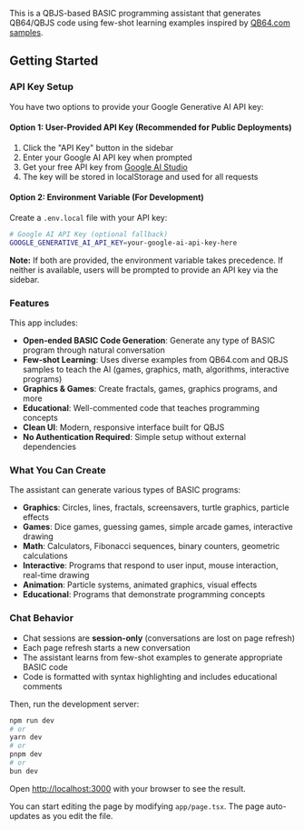 This is a QBJS-based BASIC programming assistant that generates QB64/QBJS code using few-shot learning examples inspired by [QB64.com samples](https://qb64.com/samples/qbjs.html).

## Getting Started

### API Key Setup

You have two options to provide your Google Generative AI API key:

#### Option 1: User-Provided API Key (Recommended for Public Deployments)

1. Click the "API Key" button in the sidebar
2. Enter your Google AI API key when prompted
3. Get your free API key from [Google AI Studio](https://aistudio.google.com/app/api-keys)
4. The key will be stored in localStorage and used for all requests

#### Option 2: Environment Variable (For Development)

Create a `.env.local` file with your API key:

```bash
# Google AI API Key (optional fallback)
GOOGLE_GENERATIVE_AI_API_KEY=your-google-ai-api-key-here
```

**Note:** If both are provided, the environment variable takes precedence. If neither is available, users will be prompted to provide an API key via the sidebar.

### Features

This app includes:

- **Open-ended BASIC Code Generation**: Generate any type of BASIC program through natural conversation
- **Few-shot Learning**: Uses diverse examples from QB64.com and QBJS samples to teach the AI (games, graphics, math, algorithms, interactive programs)
- **Graphics & Games**: Create fractals, games, graphics programs, and more
- **Educational**: Well-commented code that teaches programming concepts
- **Clean UI**: Modern, responsive interface built for QBJS
- **No Authentication Required**: Simple setup without external dependencies

### What You Can Create

The assistant can generate various types of BASIC programs:

- **Graphics**: Circles, lines, fractals, screensavers, turtle graphics, particle effects
- **Games**: Dice games, guessing games, simple arcade games, interactive drawing
- **Math**: Calculators, Fibonacci sequences, binary counters, geometric calculations
- **Interactive**: Programs that respond to user input, mouse interaction, real-time drawing
- **Animation**: Particle systems, animated graphics, visual effects
- **Educational**: Programs that demonstrate programming concepts

### Chat Behavior

- Chat sessions are **session-only** (conversations are lost on page refresh)
- Each page refresh starts a new conversation
- The assistant learns from few-shot examples to generate appropriate BASIC code
- Code is formatted with syntax highlighting and includes educational comments

Then, run the development server:

```bash
npm run dev
# or
yarn dev
# or
pnpm dev
# or
bun dev
```

Open [http://localhost:3000](http://localhost:3000) with your browser to see the
result.

You can start editing the page by modifying `app/page.tsx`. The page
auto-updates as you edit the file.
